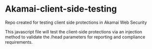 # Akamai-client-side-testing
Repo created for testing client side protections in Akamai Web Security

This javascript file will test the client-side protections via an injection method to validate the /head parameters for reporting and compliance requirements.
